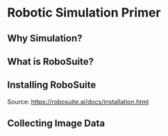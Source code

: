 # Robotic Simulation Primer

## Why Simulation?

## What is RoboSuite?

## Installing RoboSuite

Source: https://robosuite.ai/docs/installation.html

## Collecting Image Data


